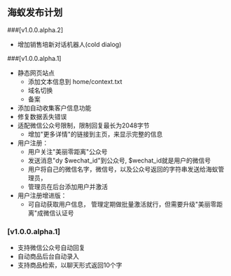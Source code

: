 ## 海蚁发布计划

###[v1.0.0.alpha.2]
- 增加销售培新对话机器人(cold dialog)

###[v1.0.0.alpha.1]
- 静态网页站点
  - 添加文本信息到 home/context.txt
  - 域名切换
  - 备案
- 添加自动收集客户信息功能
- 修复数据丢失错误
- 适配微信公众号限制，限制回复最长为2048字节
  - 增加"更多详情"的链接到主页，来显示完整的信息
- 用户注册：
  - 用户关注"美丽零距离"公众号
  - 发送消息"dy $wechat_id"到公众号, $wechat_id就是用户的微信号
  - 用户将自己的微信名字，微信号，以及公众号返回的字符串发送给海蚁管理员，
  - 管理员在后台添加用户并激活
- 用户注册增进版：
  - 可自动获取用户信息， 管理定期做批量激活就行，但需要升级"美丽零距离"成微信认证号

### [v1.0.0.alpha.1]
- 支持微信公众号自动回复
- 自动商品后台自动录入
- 支持商品检索，以聊天形式返回10个字